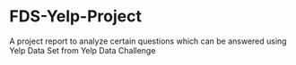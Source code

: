 # FDS-Yelp-Project
A project report to analyze certain questions which can be answered using Yelp Data Set from Yelp Data Challenge
